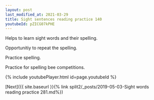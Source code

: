 ```yaml
---
layout: post
last_modified_at: 2021-03-29
title: Sight sentences reading practice 140
youtubeId: pZICG07kPHE
---
```

 
 
Helps to learn sight words and their spelling.

Opportunitiy to repeat the spelling. 

Practice spelling. 
 
Practice for spelling bee competitions. 
 
{% include youtubePlayer.html id=page.youtubeId %}
 
 

[Next]({{ site.baseurl }}{% link  split2/_posts/2019-05-03-Sight words reading practice 281.md%})
 
